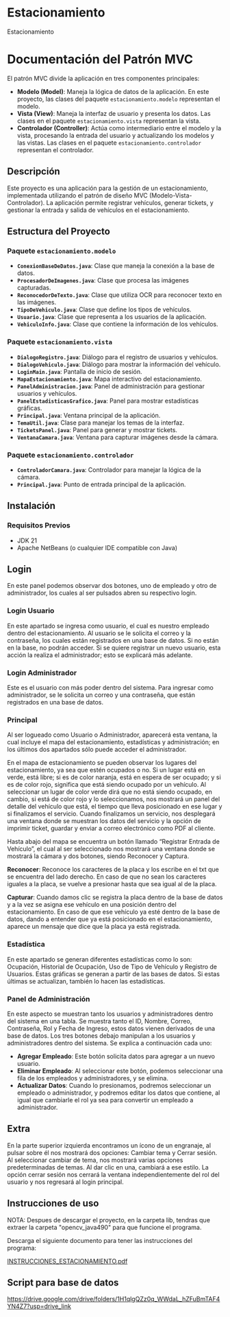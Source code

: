 # Estacionamiento
Estacionamiento
# Documentación del Patrón MVC

El patrón MVC divide la aplicación en tres componentes principales:

- **Modelo (Model)**: Maneja la lógica de datos de la aplicación. En este proyecto, las clases del paquete `estacionamiento.modelo` representan el modelo.
- **Vista (View)**: Maneja la interfaz de usuario y presenta los datos. Las clases en el paquete `estacionamiento.vista` representan la vista.
- **Controlador (Controller)**: Actúa como intermediario entre el modelo y la vista, procesando la entrada del usuario y actualizando los modelos y las vistas. Las clases en el paquete `estacionamiento.controlador` representan el controlador.

## Descripción

Este proyecto es una aplicación para la gestión de un estacionamiento, implementada utilizando el patrón de diseño MVC (Modelo-Vista-Controlador). La aplicación permite registrar vehículos, generar tickets, y gestionar la entrada y salida de vehículos en el estacionamiento.

## Estructura del Proyecto

### Paquete `estacionamiento.modelo`

- **`ConexionBaseDeDatos.java`**: Clase que maneja la conexión a la base de datos.
- **`ProcesadorDeImagenes.java`**: Clase que procesa las imágenes capturadas.
- **`ReconocedorDeTexto.java`**: Clase que utiliza OCR para reconocer texto en las imágenes.
- **`TipoDeVehiculo.java`**: Clase que define los tipos de vehículos.
- **`Usuario.java`**: Clase que representa a los usuarios de la aplicación.
- **`VehiculoInfo.java`**: Clase que contiene la información de los vehículos.

### Paquete `estacionamiento.vista`

- **`DialogoRegistro.java`**: Diálogo para el registro de usuarios y vehículos.
- **`DialogoVehiculo.java`**: Diálogo para mostrar la información del vehículo.
- **`LoginMain.java`**: Pantalla de inicio de sesión.
- **`MapaEstacionamiento.java`**: Mapa interactivo del estacionamiento.
- **`PanelAdministracion.java`**: Panel de administración para gestionar usuarios y vehículos.
- **`PanelEstadisticasGrafico.java`**: Panel para mostrar estadísticas gráficas.
- **`Principal.java`**: Ventana principal de la aplicación.
- **`TemaUtil.java`**: Clase para manejar los temas de la interfaz.
- **`TicketsPanel.java`**: Panel para generar y mostrar tickets.
- **`VentanaCamara.java`**: Ventana para capturar imágenes desde la cámara.

### Paquete `estacionamiento.controlador`

- **`ControladorCamara.java`**: Controlador para manejar la lógica de la cámara.
- **`Principal.java`**: Punto de entrada principal de la aplicación.

## Instalación

### Requisitos Previos

- JDK 21
- Apache NetBeans (o cualquier IDE compatible con Java)

## Login

En este panel podemos observar dos botones, uno de empleado y otro de administrador, los cuales al ser pulsados abren su respectivo login.

### Login Usuario

En este apartado se ingresa como usuario, el cual es nuestro empleado dentro del estacionamiento. Al usuario se le solicita el correo y la contraseña, los cuales están registrados en una base de datos. Si no están en la base, no podrán acceder. Si se quiere registrar un nuevo usuario, esta acción la realiza el administrador; esto se explicará más adelante.

### Login Administrador

Este es el usuario con más poder dentro del sistema. Para ingresar como administrador, se le solicita un correo y una contraseña, que están registrados en una base de datos.

### Principal

Al ser logueado como Usuario o Administrador, aparecerá esta ventana, la cual incluye el mapa del estacionamiento, estadísticas y administración; en los últimos dos apartados sólo puede acceder el administrador.

En el mapa de estacionamiento se pueden observar los lugares del estacionamiento, ya sea que estén ocupados o no. Si un lugar está en verde, está libre; si es de color naranja, está en espera de ser ocupado; y si es de color rojo, significa que está siendo ocupado por un vehículo. Al seleccionar un lugar de color verde dirá que no está siendo ocupado, en cambio, si está de color rojo y lo seleccionamos, nos mostrará un panel del detalle del vehículo que está, el tiempo que lleva posicionado en ese lugar y si finalizamos el servicio. Cuando finalizamos un servicio, nos desplegará una ventana donde se muestran los datos del servicio y la opción de imprimir ticket, guardar y enviar a correo electrónico como PDF al cliente.

Hasta abajo del mapa se encuentra un botón llamado “Registrar Entrada de Vehículo”, el cual al ser seleccionado nos mostrará una ventana donde se mostrará la cámara y dos botones, siendo Reconocer y Captura.

**Reconocer**: Reconoce los caracteres de la placa y los escribe en el txt que se encuentra del lado derecho. En caso de que no sean los caracteres iguales a la placa, se vuelve a presionar hasta que sea igual al de la placa.

**Capturar**: Cuando damos clic se registra la placa dentro de la base de datos y a la vez se asigna ese vehículo en una posición dentro del estacionamiento. En caso de que ese vehículo ya esté dentro de la base de datos, dando a entender que ya está posicionado en el estacionamiento, aparece un mensaje que dice que la placa ya está registrada.

### Estadística

En este apartado se generan diferentes estadísticas como lo son: Ocupación, Historial de Ocupación, Uso de Tipo de Vehículo y Registro de Usuarios. Estas gráficas se generan a partir de las bases de datos. Si estas últimas se actualizan, también lo hacen las estadísticas.

### Panel de Administración

En este aspecto se muestran tanto los usuarios y administradores dentro del sistema en una tabla. Se muestra tanto el ID, Nombre, Correo, Contraseña, Rol y Fecha de Ingreso, estos datos vienen derivados de una base de datos. Los tres botones debajo manipulan a los usuarios y administradores dentro del sistema. Se explica a continuación cada uno:

- **Agregar Empleado**: Este botón solicita datos para agregar a un nuevo usuario.
- **Eliminar Empleado**: Al seleccionar este botón, podemos seleccionar una fila de los empleados y administradores, y se elimina.
- **Actualizar Datos**: Cuando lo presionamos, podremos seleccionar un empleado o administrador, y podremos editar los datos que contiene, al igual que cambiarle el rol ya sea para convertir un empleado a administrador.

## Extra

En la parte superior izquierda encontramos un ícono de un engranaje, al pulsar sobre él nos mostrará dos opciones: Cambiar tema y Cerrar sesión. Al seleccionar cambiar de tema, nos mostrará varias opciones predeterminadas de temas. Al dar clic en una, cambiará a ese estilo. La opción cerrar sesión nos cerrará la ventana independientemente del rol del usuario y nos regresará al login principal.

## Instrucciones de uso

NOTA: Despues de descargar el proyecto, en la carpeta lib, tendras que extraer la carpeta "opencv_java490" para que funcione el programa.

Descarga el siguiente documento para tener las instrucciones del programa:

[INSTRUCCIONES_ESTACIONAMIENTO.pdf](https://github.com/MarcosNicio/Estacionamiento/files/15493404/INSTRUCCIONES_ESTACIONAMIENTO.pdf)

## Script para base de datos

https://drive.google.com/drive/folders/1H1qlgQZz0q_WWdaL_hZFuBmTAF4YN4Z7?usp=drive_link


